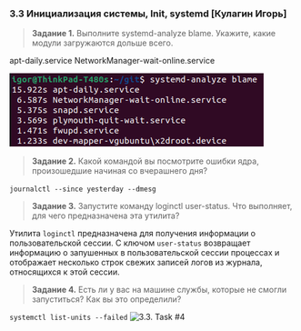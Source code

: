 ### 3.3 Инициализация системы, Init, systemd [Кулагин Игорь]

>**Задание 1.**
>Выполните systemd-analyze blame.
>Укажите, какие модули загружаются дольше всего.

apt-daily.service
NetworkManager-wait-online.service

![3.3. Task #1](screenshots/3.3-1.png)

>**Задание 2.**
>Какой командой вы посмотрите ошибки ядра, произошедшие начиная со вчерашнего дня?

```journalctl --since yesterday --dmesg```

>**Задание 3.**
>Запустите команду loginctl user-status.
>Что выполняет, для чего предназначена эта утилита?

Утилита ```loginctl``` предназначена для получения информации о пользовательской сессии. С ключом ```user-status``` возвращает информацию о запушенных в пользовательской сессии процессах и отображает несколько строк свежих записей логов из журнала, относящихся к этой сессии.

>**Задание 4.**
>Есть ли у вас на машине службы, которые не смогли запуститься? Как вы это определили?

```systemctl list-units --failed```
![3.3. Task #4](screenshots/3.3-4.png)